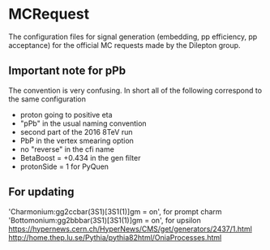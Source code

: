 # MCRequest
The configuration files for signal generation (embedding, pp efficiency, pp acceptance) for the official MC requests made by the Dilepton group. 

## Important note for pPb
The convention is very confusing. In short all of the following correspond to the same configuration
- proton going to positive eta
- "pPb" in the usual naming convention
- second part of the 2016 8TeV run
- PbP in the vertex smearing option
- no "reverse" in the cfi name
- BetaBoost = +0.434 in the gen filter
- protonSide = 1 for PyQuen

## For updating
'Charmonium:gg2ccbar(3S1)[3S1(1)]gm = on', for prompt charm
'Bottomonium:gg2bbbar(3S1)[3S1(1)]gm = on', for upsilon
https://hypernews.cern.ch/HyperNews/CMS/get/generators/2437/1.html
http://home.thep.lu.se/Pythia/pythia82html/OniaProcesses.html

